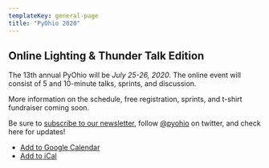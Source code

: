 ```yaml
---
templateKey: general-page
title: "PyOhio 2020"
---
```


<h2>Online Lighting & Thunder Talk Edition</h2>

The 13th annual PyOhio will be _July 25-26, 2020_. The online event will consist of 5 and 10-minute talks, sprints, and discussion.

More information on the schedule, free registration, sprints, and t-shirt fundraiser coming soon.

Be sure to [subscribe to our newsletter](https://pyohio.us3.list-manage.com/subscribe?u=8c9245b985e483ce2777296fb&id=ebb557184f), follow [@pyohio](https://twitter.com/PyOhio) on twitter, and check here for updates!

- [Add to Google Calendar](https://calendar.google.com/calendar/embed?src=pyohio.org_49vct65s5nnbtr6jlqhbdgm3ns%40group.calendar.google.com&ctz=America%2FNew_York)
- [Add to iCal](https://calendar.google.com/calendar/ical/pyohio.org_49vct65s5nnbtr6jlqhbdgm3ns%40group.calendar.google.com/public/basic.ics)

